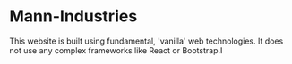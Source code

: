# Mann-Industries
This website is built using fundamental, 'vanilla' web technologies. It does not use any complex frameworks like React or Bootstrap.I
